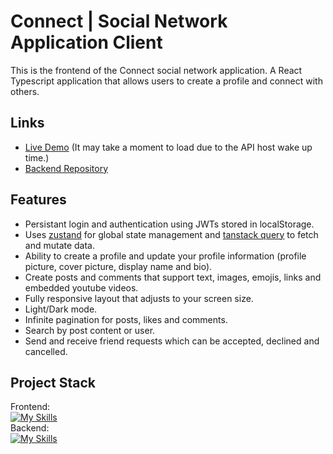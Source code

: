 # Connect | Social Network Application Client
This is the frontend of the Connect social network application. A React Typescript application that allows users to create a profile and connect with others.
## Links
* [Live Demo](https://connect-social-network.netlify.app/) (It may take a moment to load due to the API host wake up time.)
* [Backend Repository](https://github.com/guskirb/social-media-apiTOP)
## Features
* Persistant login and authentication using JWTs stored in localStorage.
* Uses [zustand](https://github.com/pmndrs/zustand) for global state management and [tanstack query](https://tanstack.com/query/latest) to fetch and mutate data.
* Ability to create a profile and update your profile information (profile picture, cover picture, display name and bio).
* Create posts and comments that support text, images, emojis, links and embedded youtube videos.
* Fully responsive layout that adjusts to your screen size.
* Light/Dark mode.
* Infinite pagination for posts, likes and comments.
* Search by post content or user.
* Send and receive friend requests which can be accepted, declined and cancelled.
## Project Stack
Frontend: <br>
[![My Skills](https://skillicons.dev/icons?i=ts,react,tailwind,vite)](https://skillicons.dev)<br>
Backend: <br>
[![My Skills](https://skillicons.dev/icons?i=ts,nodejs,express,postgresql,prisma)](https://skillicons.dev)
